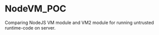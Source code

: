 # NodeVM_POC
Comparing NodeJS VM module and VM2 module for running untrusted runtime-code on server.
